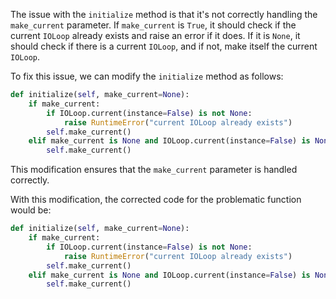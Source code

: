 The issue with the `initialize` method is that it's not correctly handling the `make_current` parameter. If `make_current` is `True`, it should check if the current `IOLoop` already exists and raise an error if it does. If it is `None`, it should check if there is a current `IOLoop`, and if not, make itself the current `IOLoop`. 

To fix this issue, we can modify the `initialize` method as follows:

```python
def initialize(self, make_current=None):
    if make_current:
        if IOLoop.current(instance=False) is not None:
            raise RuntimeError("current IOLoop already exists")
        self.make_current()
    elif make_current is None and IOLoop.current(instance=False) is None:
        self.make_current()
```

This modification ensures that the `make_current` parameter is handled correctly.

With this modification, the corrected code for the problematic function would be:

```python
def initialize(self, make_current=None):
    if make_current:
        if IOLoop.current(instance=False) is not None:
            raise RuntimeError("current IOLoop already exists")
        self.make_current()
    elif make_current is None and IOLoop.current(instance=False) is None:
        self.make_current()
```